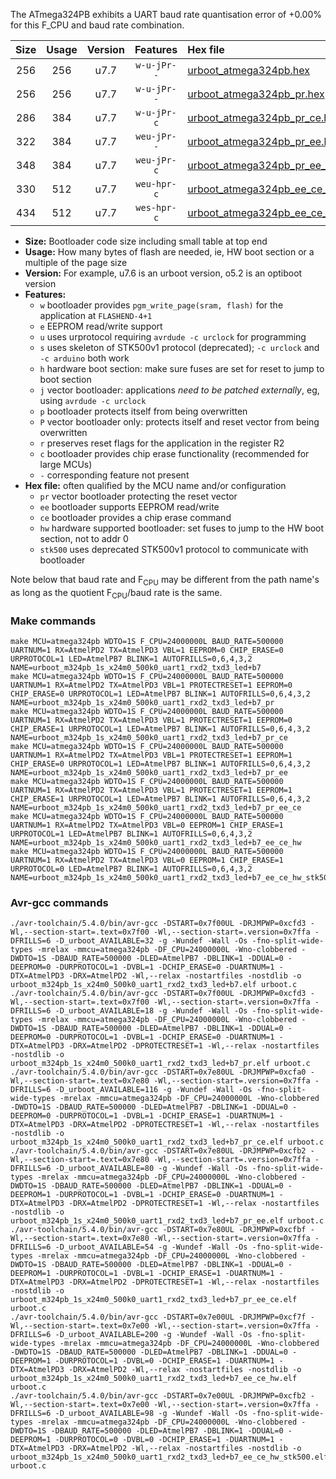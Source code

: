 The ATmega324PB exhibits a UART baud rate quantisation error of +0.00% for this F_CPU and baud rate combination.

|Size|Usage|Version|Features|Hex file|
|:-:|:-:|:-:|:-:|:--|
|256|256|u7.7|`w-u-jPr--`|[urboot_atmega324pb.hex](https://raw.githubusercontent.com/stefanrueger/urboot.hex/main/cores/mightycore/atmega324pb/watchdog_1_s/external_oscillator/921600_hz/19200_baud/uart1_rxd2_txd3/led+b7/urboot_atmega324pb.hex)|
|256|256|u7.7|`w-u-jPr--`|[urboot_atmega324pb_pr.hex](https://raw.githubusercontent.com/stefanrueger/urboot.hex/main/cores/mightycore/atmega324pb/watchdog_1_s/external_oscillator/921600_hz/19200_baud/uart1_rxd2_txd3/led+b7/urboot_atmega324pb_pr.hex)|
|286|384|u7.7|`w-u-jPr-c`|[urboot_atmega324pb_pr_ce.hex](https://raw.githubusercontent.com/stefanrueger/urboot.hex/main/cores/mightycore/atmega324pb/watchdog_1_s/external_oscillator/921600_hz/19200_baud/uart1_rxd2_txd3/led+b7/urboot_atmega324pb_pr_ce.hex)|
|322|384|u7.7|`weu-jPr--`|[urboot_atmega324pb_pr_ee.hex](https://raw.githubusercontent.com/stefanrueger/urboot.hex/main/cores/mightycore/atmega324pb/watchdog_1_s/external_oscillator/921600_hz/19200_baud/uart1_rxd2_txd3/led+b7/urboot_atmega324pb_pr_ee.hex)|
|348|384|u7.7|`weu-jPr-c`|[urboot_atmega324pb_pr_ee_ce.hex](https://raw.githubusercontent.com/stefanrueger/urboot.hex/main/cores/mightycore/atmega324pb/watchdog_1_s/external_oscillator/921600_hz/19200_baud/uart1_rxd2_txd3/led+b7/urboot_atmega324pb_pr_ee_ce.hex)|
|330|512|u7.7|`weu-hpr-c`|[urboot_atmega324pb_ee_ce_hw.hex](https://raw.githubusercontent.com/stefanrueger/urboot.hex/main/cores/mightycore/atmega324pb/watchdog_1_s/external_oscillator/921600_hz/19200_baud/uart1_rxd2_txd3/led+b7/urboot_atmega324pb_ee_ce_hw.hex)|
|434|512|u7.7|`wes-hpr-c`|[urboot_atmega324pb_ee_ce_hw_stk500.hex](https://raw.githubusercontent.com/stefanrueger/urboot.hex/main/cores/mightycore/atmega324pb/watchdog_1_s/external_oscillator/921600_hz/19200_baud/uart1_rxd2_txd3/led+b7/urboot_atmega324pb_ee_ce_hw_stk500.hex)|

- **Size:** Bootloader code size including small table at top end
- **Usage:** How many bytes of flash are needed, ie, HW boot section or a multiple of the page size
- **Version:** For example, u7.6 is an urboot version, o5.2 is an optiboot version
- **Features:**
  + `w` bootloader provides `pgm_write_page(sram, flash)` for the application at `FLASHEND-4+1`
  + `e` EEPROM read/write support
  + `u` uses urprotocol requiring `avrdude -c urclock` for programming
  + `s` uses skeleton of STK500v1 protocol (deprecated); `-c urclock` and `-c arduino` both work
  + `h` hardware boot section: make sure fuses are set for reset to jump to boot section
  + `j` vector bootloader: applications *need to be patched externally*, eg, using `avrdude -c urclock`
  + `p` bootloader protects itself from being overwritten
  + `P` vector bootloader only: protects itself and reset vector from being overwritten
  + `r` preserves reset flags for the application in the register R2
  + `c` bootloader provides chip erase functionality (recommended for large MCUs)
  + `-` corresponding feature not present
- **Hex file:** often qualified by the MCU name and/or configuration
  + `pr` vector bootloader protecting the reset vector
  + `ee` bootloader supports EEPROM read/write
  + `ce` bootloader provides a chip erase command
  + `hw` hardware supported bootloader: set fuses to jump to the HW boot section, not to addr 0
  + `stk500` uses deprecated STK500v1 protocol to communicate with bootloader


Note below that baud rate and F<sub>CPU</sub> may be different from the path name's as long as the quotient F<sub>CPU</sub>/baud rate is the same.

### Make commands
```
make MCU=atmega324pb WDTO=1S F_CPU=24000000L BAUD_RATE=500000 UARTNUM=1 RX=AtmelPD2 TX=AtmelPD3 VBL=1 EEPROM=0 CHIP_ERASE=0 URPROTOCOL=1 LED=AtmelPB7 BLINK=1 AUTOFRILLS=0,6,4,3,2 NAME=urboot_m324pb_1s_x24m0_500k0_uart1_rxd2_txd3_led+b7
make MCU=atmega324pb WDTO=1S F_CPU=24000000L BAUD_RATE=500000 UARTNUM=1 RX=AtmelPD2 TX=AtmelPD3 VBL=1 PROTECTRESET=1 EEPROM=0 CHIP_ERASE=0 URPROTOCOL=1 LED=AtmelPB7 BLINK=1 AUTOFRILLS=0,6,4,3,2 NAME=urboot_m324pb_1s_x24m0_500k0_uart1_rxd2_txd3_led+b7_pr
make MCU=atmega324pb WDTO=1S F_CPU=24000000L BAUD_RATE=500000 UARTNUM=1 RX=AtmelPD2 TX=AtmelPD3 VBL=1 PROTECTRESET=1 EEPROM=0 CHIP_ERASE=1 URPROTOCOL=1 LED=AtmelPB7 BLINK=1 AUTOFRILLS=0,6,4,3,2 NAME=urboot_m324pb_1s_x24m0_500k0_uart1_rxd2_txd3_led+b7_pr_ce
make MCU=atmega324pb WDTO=1S F_CPU=24000000L BAUD_RATE=500000 UARTNUM=1 RX=AtmelPD2 TX=AtmelPD3 VBL=1 PROTECTRESET=1 EEPROM=1 CHIP_ERASE=0 URPROTOCOL=1 LED=AtmelPB7 BLINK=1 AUTOFRILLS=0,6,4,3,2 NAME=urboot_m324pb_1s_x24m0_500k0_uart1_rxd2_txd3_led+b7_pr_ee
make MCU=atmega324pb WDTO=1S F_CPU=24000000L BAUD_RATE=500000 UARTNUM=1 RX=AtmelPD2 TX=AtmelPD3 VBL=1 PROTECTRESET=1 EEPROM=1 CHIP_ERASE=1 URPROTOCOL=1 LED=AtmelPB7 BLINK=1 AUTOFRILLS=0,6,4,3,2 NAME=urboot_m324pb_1s_x24m0_500k0_uart1_rxd2_txd3_led+b7_pr_ee_ce
make MCU=atmega324pb WDTO=1S F_CPU=24000000L BAUD_RATE=500000 UARTNUM=1 RX=AtmelPD2 TX=AtmelPD3 VBL=0 EEPROM=1 CHIP_ERASE=1 URPROTOCOL=1 LED=AtmelPB7 BLINK=1 AUTOFRILLS=0,6,4,3,2 NAME=urboot_m324pb_1s_x24m0_500k0_uart1_rxd2_txd3_led+b7_ee_ce_hw
make MCU=atmega324pb WDTO=1S F_CPU=24000000L BAUD_RATE=500000 UARTNUM=1 RX=AtmelPD2 TX=AtmelPD3 VBL=0 EEPROM=1 CHIP_ERASE=1 URPROTOCOL=0 LED=AtmelPB7 BLINK=1 AUTOFRILLS=0,6,4,3,2 NAME=urboot_m324pb_1s_x24m0_500k0_uart1_rxd2_txd3_led+b7_ee_ce_hw_stk500
```

### Avr-gcc commands
```
./avr-toolchain/5.4.0/bin/avr-gcc -DSTART=0x7f00UL -DRJMPWP=0xcfd3 -Wl,--section-start=.text=0x7f00 -Wl,--section-start=.version=0x7ffa -DFRILLS=6 -D_urboot_AVAILABLE=32 -g -Wundef -Wall -Os -fno-split-wide-types -mrelax -mmcu=atmega324pb -DF_CPU=24000000L -Wno-clobbered -DWDTO=1S -DBAUD_RATE=500000 -DLED=AtmelPB7 -DBLINK=1 -DDUAL=0 -DEEPROM=0 -DURPROTOCOL=1 -DVBL=1 -DCHIP_ERASE=0 -DUARTNUM=1 -DTX=AtmelPD3 -DRX=AtmelPD2 -Wl,--relax -nostartfiles -nostdlib -o urboot_m324pb_1s_x24m0_500k0_uart1_rxd2_txd3_led+b7.elf urboot.c
./avr-toolchain/5.4.0/bin/avr-gcc -DSTART=0x7f00UL -DRJMPWP=0xcfd3 -Wl,--section-start=.text=0x7f00 -Wl,--section-start=.version=0x7ffa -DFRILLS=6 -D_urboot_AVAILABLE=18 -g -Wundef -Wall -Os -fno-split-wide-types -mrelax -mmcu=atmega324pb -DF_CPU=24000000L -Wno-clobbered -DWDTO=1S -DBAUD_RATE=500000 -DLED=AtmelPB7 -DBLINK=1 -DDUAL=0 -DEEPROM=0 -DURPROTOCOL=1 -DVBL=1 -DCHIP_ERASE=0 -DUARTNUM=1 -DTX=AtmelPD3 -DRX=AtmelPD2 -DPROTECTRESET=1 -Wl,--relax -nostartfiles -nostdlib -o urboot_m324pb_1s_x24m0_500k0_uart1_rxd2_txd3_led+b7_pr.elf urboot.c
./avr-toolchain/5.4.0/bin/avr-gcc -DSTART=0x7e80UL -DRJMPWP=0xcfa0 -Wl,--section-start=.text=0x7e80 -Wl,--section-start=.version=0x7ffa -DFRILLS=6 -D_urboot_AVAILABLE=116 -g -Wundef -Wall -Os -fno-split-wide-types -mrelax -mmcu=atmega324pb -DF_CPU=24000000L -Wno-clobbered -DWDTO=1S -DBAUD_RATE=500000 -DLED=AtmelPB7 -DBLINK=1 -DDUAL=0 -DEEPROM=0 -DURPROTOCOL=1 -DVBL=1 -DCHIP_ERASE=1 -DUARTNUM=1 -DTX=AtmelPD3 -DRX=AtmelPD2 -DPROTECTRESET=1 -Wl,--relax -nostartfiles -nostdlib -o urboot_m324pb_1s_x24m0_500k0_uart1_rxd2_txd3_led+b7_pr_ce.elf urboot.c
./avr-toolchain/5.4.0/bin/avr-gcc -DSTART=0x7e80UL -DRJMPWP=0xcfb2 -Wl,--section-start=.text=0x7e80 -Wl,--section-start=.version=0x7ffa -DFRILLS=6 -D_urboot_AVAILABLE=80 -g -Wundef -Wall -Os -fno-split-wide-types -mrelax -mmcu=atmega324pb -DF_CPU=24000000L -Wno-clobbered -DWDTO=1S -DBAUD_RATE=500000 -DLED=AtmelPB7 -DBLINK=1 -DDUAL=0 -DEEPROM=1 -DURPROTOCOL=1 -DVBL=1 -DCHIP_ERASE=0 -DUARTNUM=1 -DTX=AtmelPD3 -DRX=AtmelPD2 -DPROTECTRESET=1 -Wl,--relax -nostartfiles -nostdlib -o urboot_m324pb_1s_x24m0_500k0_uart1_rxd2_txd3_led+b7_pr_ee.elf urboot.c
./avr-toolchain/5.4.0/bin/avr-gcc -DSTART=0x7e80UL -DRJMPWP=0xcfbf -Wl,--section-start=.text=0x7e80 -Wl,--section-start=.version=0x7ffa -DFRILLS=6 -D_urboot_AVAILABLE=54 -g -Wundef -Wall -Os -fno-split-wide-types -mrelax -mmcu=atmega324pb -DF_CPU=24000000L -Wno-clobbered -DWDTO=1S -DBAUD_RATE=500000 -DLED=AtmelPB7 -DBLINK=1 -DDUAL=0 -DEEPROM=1 -DURPROTOCOL=1 -DVBL=1 -DCHIP_ERASE=1 -DUARTNUM=1 -DTX=AtmelPD3 -DRX=AtmelPD2 -DPROTECTRESET=1 -Wl,--relax -nostartfiles -nostdlib -o urboot_m324pb_1s_x24m0_500k0_uart1_rxd2_txd3_led+b7_pr_ee_ce.elf urboot.c
./avr-toolchain/5.4.0/bin/avr-gcc -DSTART=0x7e00UL -DRJMPWP=0xcf7f -Wl,--section-start=.text=0x7e00 -Wl,--section-start=.version=0x7ffa -DFRILLS=6 -D_urboot_AVAILABLE=200 -g -Wundef -Wall -Os -fno-split-wide-types -mrelax -mmcu=atmega324pb -DF_CPU=24000000L -Wno-clobbered -DWDTO=1S -DBAUD_RATE=500000 -DLED=AtmelPB7 -DBLINK=1 -DDUAL=0 -DEEPROM=1 -DURPROTOCOL=1 -DVBL=0 -DCHIP_ERASE=1 -DUARTNUM=1 -DTX=AtmelPD3 -DRX=AtmelPD2 -Wl,--relax -nostartfiles -nostdlib -o urboot_m324pb_1s_x24m0_500k0_uart1_rxd2_txd3_led+b7_ee_ce_hw.elf urboot.c
./avr-toolchain/5.4.0/bin/avr-gcc -DSTART=0x7e00UL -DRJMPWP=0xcfb2 -Wl,--section-start=.text=0x7e00 -Wl,--section-start=.version=0x7ffa -DFRILLS=6 -D_urboot_AVAILABLE=98 -g -Wundef -Wall -Os -fno-split-wide-types -mrelax -mmcu=atmega324pb -DF_CPU=24000000L -Wno-clobbered -DWDTO=1S -DBAUD_RATE=500000 -DLED=AtmelPB7 -DBLINK=1 -DDUAL=0 -DEEPROM=1 -DURPROTOCOL=0 -DVBL=0 -DCHIP_ERASE=1 -DUARTNUM=1 -DTX=AtmelPD3 -DRX=AtmelPD2 -Wl,--relax -nostartfiles -nostdlib -o urboot_m324pb_1s_x24m0_500k0_uart1_rxd2_txd3_led+b7_ee_ce_hw_stk500.elf urboot.c
```

